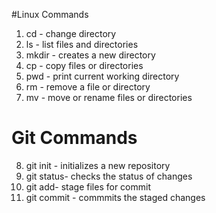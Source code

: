 #Linux Commands 
1. cd - change directory
2. ls - list files and directories
3. mkdir - creates a new directory
4. cp - copy files or directories 
5. pwd - print current working directory
6. rm - remove a file or directory
7. mv - move or rename files or directories
# Git Commands 
8. git init - initializes a new repository
9. git status- checks the status of changes
10. git add- stage files for commit
11. git commit - commmits the staged changes
 
